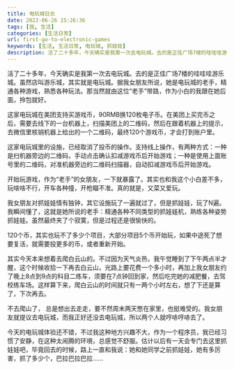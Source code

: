 ```yaml
---
title: 电玩城日志
date: 2022-06-26 15:26:36
tags: [我, 生活]
categories: [生活日常]
url: first-go-to-electronic-games
keywords: [生活, 生活日常, 电玩城, 抓娃娃]
description: 活了二十多年，今天确实是我第一次去电玩城。去的是正佳广场7楼的哇哇哇游乐城。虽然店叫游乐城，其实就是电玩城。我女朋友据她所说，她是电玩城的老手，精通各种游戏，熟悉各种玩法。那当然就由这位“老手”带路，作为小白的我跟在她后面，拎包就好。
---
```




活了二十多年，今天确实是我第一次去电玩城。去的是正佳广场7楼的哇哇哇游乐城。虽然店叫游乐城，其实就是电玩城。据我女朋友所说，她是电玩城的老手，精通各种游戏，熟悉各种玩法。那当然就由这位“老手”带路，作为小白的我跟在她后面，拎包就好。



<!--more-->



这家电玩城在美团支持买游戏币，90RMB换120枚电子币。在美团上买完币之后，需要去线下的一台机器上，扫描美团上的二维码，然后在跟着机器上的提示，去微信里核销机器上给出的一个二维码，最终120个游戏币，才会打到账户里。



这家电玩城里的设施，已经取消了投币的操作。支持线上操作，有两种方式：一种是扫机器旁边的二维码，手动点击确认扣减游戏币后开始游戏；一种是使用上面账号里的二维码，对准机器旁边的二维码扫描器，自动扣减游戏币后开始游戏。



开始玩游戏，作为“老手”的女朋友，一下就暴露了。其实也和我这个小白差不多，玩啥啥不行，开车各种撞，开枪瞄不准。真的就是，又菜又爱玩。



我女朋友对抓娃娃情有独钟，其它设施玩了一遍就过了，但是抓娃娃，玩了N遍。我瞬间懂了，这就是她所说的老手：精通各种不同类型的抓娃娃机，熟练各种姿势抓娃娃。虽然最终夹了个寂寞，但是过程还是很愉快的。



120个币，其实也玩不了多少个项目，大部分项目5个币开始玩，如果中途死了想要复活，就需要投更多的币，或者重新开始。



其实今天本来想着去爬白云山的。不过因为天气炎热，我午觉睡到了下午两点半才醒，这个时候收拾一下再去白云山，光路上要花费一个多小时，再加上我女朋友约了晚上8点到9点的科目二练车，须要在7点钟回到家，然后吃完她的减肥餐，去驾校练车场。这样算下来，爬白云山的时间就只有一两个小时左右，想了下还是算了，下次再去。



不去爬山了， 总是想出去走走，要不然周末两天憋在家里，也挺难受的。我女朋友就提议去电玩城，而我正好还没去电玩城，所以两个人就哼哧哼哧去了。



今天的电玩城体验还不错，不过我这种地方兴趣不大，作为一个程序员，我已经习惯了安静，在这种太闹腾的环境，总感觉不舒服。估计以后有一天会专门去这里抓娃娃吧，毕竟回去的时候，路上一直和我说：她和她同学之前抓娃娃，她有多厉害，抓了多少个，巴拉巴拉巴拉……
